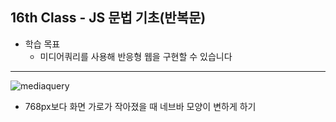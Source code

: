 ## 16th Class - JS 문법 기초(반복문)

* 학습 목표
  * 미디어쿼리를 사용해 반응형 웹을 구현할 수 있습니다

<hr/>

![mediaquery](https://user-images.githubusercontent.com/55133871/121033865-8359b800-c7e7-11eb-8904-2795bedfdcad.png)

* 768px보다 화면 가로가 작아졌을 때 네브바 모양이 변하게 하기